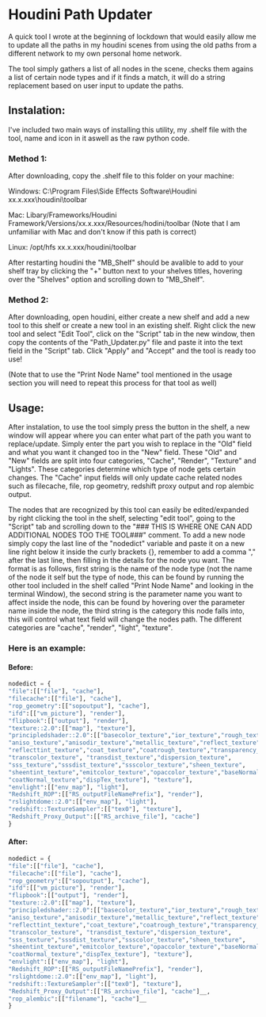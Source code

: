 # Houdini Path Updater

A quick tool I wrote at the beginning of lockdown that would easily allow me to update all the paths in my houdini scenes from using the old paths from a different network to my own personal home network.

The tool simply gathers a list of all nodes in the scene, checks them agains a list of certain node types and if it finds a match, it will do a string replacement based on user input to update the paths.

## Instalation:

I've included two main ways of installing this utility, my .shelf file with the tool, name and icon in it aswell as the raw python code.

### Method 1:

After downloading, copy the .shelf file to this folder on your machine:

Windows: C:\Program Files\Side Effects Software\Houdini xx.x.xxx\houdini\toolbar

Mac: Libary/Frameworks/Houdini Framework/Versions/xx.x.xxx/Resources/hodini/toolbar (Note that I am unfamiliar with Mac and don't know if this path is correct)

Linux: /opt/hfs xx.x.xxx/houdini/toolbar

After restarting houdini the "MB_Shelf" should be avalible to add to your shelf tray by clicking the "+" button next to your shelves titles, hovering over the "Shelves" option and scrolling down to "MB_Shelf".

### Method 2:

After downloading, open houdini, either create a new shelf and add a new tool to this shelf or create a new tool in an existing shelf.
Right click the new tool and select "Edit Tool", click on the "Script" tab in the new window, then copy the contents of the "Path_Updater.py" file and paste it into the text field in the "Script" tab. Click "Apply" and "Accept" and the tool is ready too use!

(Note that to use the "Print Node Name" tool mentioned in the usage section you will need to repeat this process for that tool as well)

## Usage:

After instalation, to use the tool simply press the button in the shelf, a new window will appear where you can enter what part of the path you want to replace/update. Simply enter the part you wish to replace in the "Old" field and what you want it changed too in the "New" field.
These "Old" and "New" fields are split into four categories, "Cache", "Render", "Texture" and "Lights".
These categories determine which type of node gets certain changes. The "Cache" input fields will only update cache related nodes such as filecache, file, rop geometry, redshift proxy output and rop alembic output.

The nodes that are recognized by this tool can easily be edited/expanded by right clicking the tool in the shelf, selecting "edit tool", going to the "Script" tab and scrolling down to the "### THIS IS WHERE ONE CAN ADD ADDITIONAL NODES TOO THE TOOL###" comment.
To add a new node simply copy the last line of the "nodedict" variable and paste it on a new line right below it inside the curly brackets {}, remember to add a comma "," after the last line, then filling in the details for the node you want.
The format is as follows, first string is the name of the node type (not the name of the node it self but the type of node, this can be found by running the other tool included in the shelf called "Print Node Name" and looking in the terminal Window), the second string is the parameter name you want to affect inside the node, this can be found by hovering over the parameter name inside the node, the third string is the category this node falls into, this will control what text field will change the nodes path. The different categories are "cache", "render", "light", "texture".

### Here is an example:

#### Before:
```python
nodedict = {
"file":[["file"], "cache"],
"filecache":[["file"], "cache"],
"rop_geometry":[["sopoutput"], "cache"],
"ifd":[["vm_picture"], "render"],
"flipbook":[["output"], "render"],
"texture::2.0":[["map"], "texture"],
"principledshader::2.0":[["basecolor_texture","ior_texture","rough_texture",
"aniso_texture","anisodir_texture","metallic_texture","reflect_texture",
"reflecttint_texture","coat_texture","coatrough_texture","transparency_texture",
"transcolor_texture", "transdist_texture","dispersion_texture",
"sss_texture","sssdist_texture","ssscolor_texture","sheen_texture",
"sheentint_texture","emitcolor_texture","opaccolor_texture","baseNormal_texture",
"coatNormal_texture","dispTex_texture"], "texture"],
"envlight":[["env_map"], "light"],
"Redshift_ROP":[["RS_outputFileNamePrefix"], "render"],
"rslightdome::2.0":[["env_map"], "light"],
"redshift::TextureSampler":[["tex0"], "texture"],
"Redshift_Proxy_Output":[["RS_archive_file"], "cache"]
}
```
#### After:
```python
nodedict = {
"file":[["file"], "cache"],
"filecache":[["file"], "cache"],
"rop_geometry":[["sopoutput"], "cache"],
"ifd":[["vm_picture"], "render"],
"flipbook":[["output"], "render"],
"texture::2.0":[["map"], "texture"],
"principledshader::2.0":[["basecolor_texture","ior_texture","rough_texture",
"aniso_texture","anisodir_texture","metallic_texture","reflect_texture",
"reflecttint_texture","coat_texture","coatrough_texture","transparency_texture",
"transcolor_texture", "transdist_texture","dispersion_texture",
"sss_texture","sssdist_texture","ssscolor_texture","sheen_texture",
"sheentint_texture","emitcolor_texture","opaccolor_texture","baseNormal_texture",
"coatNormal_texture","dispTex_texture"], "texture"],
"envlight":[["env_map"], "light"],
"Redshift_ROP":[["RS_outputFileNamePrefix"], "render"],
"rslightdome::2.0":[["env_map"], "light"],
"redshift::TextureSampler":[["tex0"], "texture"],
"Redshift_Proxy_Output":[["RS_archive_file"], "cache"]__,
"rop_alembic":[["filename"], "cache"]__
}
```
